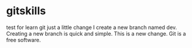 # gitskills
test for learn git
just a little change
I create a new branch named dev.
Creating a new branch is quick and simple.
This is a new change.
Git is a free software.
